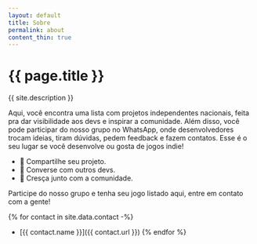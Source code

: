 ```yaml
---
layout: default
title: Sobre
permalink: about
content_thin: true
---
```


# {{ page.title }}

{{ site.description }}

<p>Aqui, você encontra uma lista com projetos independentes nacionais, feita pra dar visibilidade aos devs e inspirar a comunidade.
Além disso, você pode participar do nosso grupo no WhatsApp, onde desenvolvedores trocam ideias, tiram dúvidas, pedem feedback e fazem contatos.
Esse é o seu lugar se você desenvolve ou gosta de jogos indie!</p>

<ul>
    <li>📌 Compartilhe seu projeto.</li>
    <li>💬 Converse com outros devs.</li>
    <li>🚀 Cresça junto com a comunidade.</li>
</ul>

<p>Participe do nosso grupo e tenha seu jogo listado aqui, entre em contato com a gente!</p>

{% for contact in site.data.contact -%}
- [{{ contact.name }}]({{ contact.url }})
{% endfor %}
